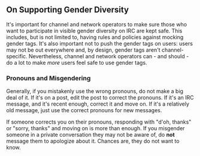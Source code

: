 ## On Supporting Gender Diversity

It's important for channel and network operators to make sure those who want to 
participate in visible gender diversity on IRC are kept safe. This includes,
but is not limited to, having rules and policies against mocking gender tags.
It's also important not to push the gender tags on users: users may not be out
everywhere and, by design, gender tags aren't channel-specific. Nevertheless,
channel and network operators can - and should - do a lot to make *more* users
feel safe to use gender tags.

### Pronouns and Misgendering

Generally, if you mistakenly use the wrong pronouns, do not make a big deal of
it. If it's on a post, edit the post to correct the pronouns. If it's an IRC
message, and it's recent enough, correct it and move on. If it's a relatively
old message, just use the correct pronouns for new messages.

If someone corrects you on their pronouns, responding with "d'oh, thanks" or
"sorry, thanks" and moving on is more than enough. If you misgender someone in
a private conversation they may not be aware of, do **not** message them to
apologize about it. Chances are, they do not want to know.
